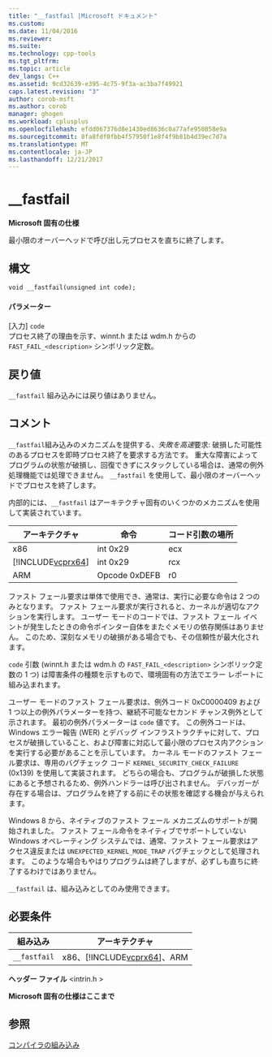 ```yaml
---
title: "__fastfail |Microsoft ドキュメント"
ms.custom: 
ms.date: 11/04/2016
ms.reviewer: 
ms.suite: 
ms.technology: cpp-tools
ms.tgt_pltfrm: 
ms.topic: article
dev_langs: C++
ms.assetid: 9cd32639-e395-4c75-9f3a-ac3ba7f49921
caps.latest.revision: "3"
author: corob-msft
ms.author: corob
manager: ghogen
ms.workload: cplusplus
ms.openlocfilehash: efdd067376d8e1430ed8636c0a77afe950858e9a
ms.sourcegitcommit: 8fa8fdf0fbb4f57950f1e8f4f9b81b4d39ec7d7a
ms.translationtype: MT
ms.contentlocale: ja-JP
ms.lasthandoff: 12/21/2017
---
```

# <a name="fastfail"></a>__fastfail
**Microsoft 固有の仕様**  
  
 最小限のオーバーヘッドで呼び出し元プロセスを直ちに終了します。  
  
## <a name="syntax"></a>構文  
  
```  
void __fastfail(unsigned int code);  
```  
  
#### <a name="parameters"></a>パラメーター  
 [入力] `code`  
 プロセス終了の理由を示す、winnt.h または wdm.h からの `FAST_FAIL_<description>` シンボリック定数。  
  
## <a name="return-value"></a>戻り値  
 `__fastfail` 組み込みには戻り値はありません。  
  
## <a name="remarks"></a>コメント  
 `__fastfail`組み込みのメカニズムを提供する、*失敗を高速*要求: 破損した可能性のあるプロセスを即時プロセス終了を要求する方法です。 重大な障害によってプログラムの状態が破損し、回復できずにスタックしている場合は、通常の例外処理機能では処理できません。 `__fastfail` を使用して、最小限のオーバーヘッドでプロセスを終了します。  
  
 内部的には、`__fastfail` はアーキテクチャ固有のいくつかのメカニズムを使用して実装されています。  
  
|アーキテクチャ|命令|コード引数の場所|  
|------------------|-----------------|-------------------------------|  
|x86|int 0x29|ecx|  
|[!INCLUDE[vcprx64](../assembler/inline/includes/vcprx64_md.md)]|int 0x29|rcx|  
|ARM|Opcode 0xDEFB|r0|  
  
 ファスト フェール要求は単体で使用でき、通常は、実行に必要な命令は 2 つのみとなります。 ファスト フェール要求が実行されると、カーネルが適切なアクションを実行します。 ユーザー モードのコードでは、ファスト フェール イベントが発生したときの命令ポインター自体をまたぐメモリの依存関係はありません。 このため、深刻なメモリの破損がある場合でも、その信頼性が最大化されます。  
  
 `code` 引数 (winnt.h または wdm.h の `FAST_FAIL_<description>` シンボリック定数の 1 つ) は障害条件の種類を示すもので、環境固有の方法でエラー レポートに組み込まれます。  
  
 ユーザー モードのファスト フェール要求は、例外コード 0xC0000409 および 1 つ以上の例外パラメーターを持つ、継続不可能なセカンド チャンス例外として示されます。 最初の例外パラメーターは `code` 値です。 この例外コードは、Windows エラー報告 (WER) とデバッグ インフラストラクチャに対して、プロセスが破損していること、および障害に対応して最小限のプロセス内アクションを実行する必要があることを示しています。 カーネル モードのファスト フェール要求は、専用のバグチェック コード `KERNEL_SECURITY_CHECK_FAILURE` (0x139) を使用して実装されます。 どちらの場合も、プログラムが破損した状態にあると予想されるため、例外ハンドラーは呼び出されません。 デバッガーが存在する場合は、プログラムを終了する前にその状態を確認する機会が与えられます。  
  
 Windows 8 から、ネイティブのファスト フェール メカニズムのサポートが開始されました。 ファスト フェール命令をネイティブでサポートしていない Windows オペレーティング システムでは、通常、ファスト フェール要求はアクセス違反または `UNEXPECTED_KERNEL_MODE_TRAP` バグチェックとして処理されます。 このような場合もやはりプログラムは終了しますが、必ずしも直ちに終了するわけではありません。  
  
 `__fastfail` は、組み込みとしてのみ使用できます。  
  
## <a name="requirements"></a>必要条件  
  
|組み込み|アーキテクチャ|  
|---------------|------------------|  
|`__fastfail`|x86、[!INCLUDE[vcprx64](../assembler/inline/includes/vcprx64_md.md)]、ARM|  
  
 **ヘッダー ファイル** \<intrin.h >  
  
**Microsoft 固有の仕様はここまで**  
  
## <a name="see-also"></a>参照  
 [コンパイラの組み込み](../intrinsics/compiler-intrinsics.md)
